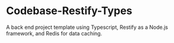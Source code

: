 # Codebase-Restify-Types
A back end project template using Typescript, Restify as a Node.js framework, and Redis for data caching.
